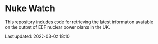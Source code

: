 # Nuke Watch

This repository includes code for retrieving the latest information available on the output of EDF nuclear power plants in the UK.

Last updated: 2022-03-02 18:10